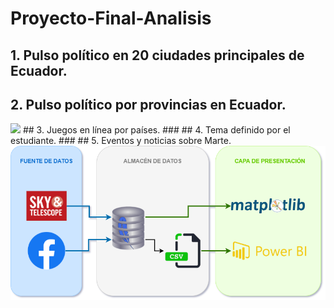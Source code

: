 # Proyecto-Final-Analisis
## 1.     Pulso político en 20 ciudades principales de Ecuador.
###
## 2.     Pulso político por provincias en Ecuador.
<img src="2_PulsoPoliticoProvincias/DataLake_Mars.png" width="550"/>
## 3.     Juegos en línea por países.
###
## 4.     Tema definido por el estudiante.
###
## 5.     Eventos y noticias sobre Marte.
<img src="5_Marte/DataLake_Mars.png" width="550"/>
